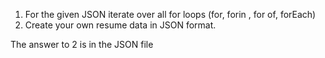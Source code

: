 1. For the given JSON iterate over all for loops (for, forin , for of, forEach)
2. Create your own resume data in JSON format.

The answer to 2 is in the JSON file